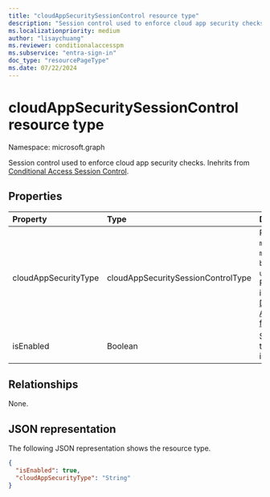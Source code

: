 ```yaml
---
title: "cloudAppSecuritySessionControl resource type"
description: "Session control used to enforce cloud app security checks."
ms.localizationpriority: medium
author: "lisaychuang"
ms.reviewer: conditionalaccesspm
ms.subservice: "entra-sign-in"
doc_type: "resourcePageType"
ms.date: 07/22/2024
---
```


# cloudAppSecuritySessionControl resource type

Namespace: microsoft.graph

Session control used to enforce cloud app security checks. Inehrits from [Conditional Access Session Control](conditionalaccesssessioncontrol.md).

## Properties

| Property     | Type        | Description |
|:-------------|:------------|:------------|
|cloudAppSecurityType|cloudAppSecuritySessionControlType| Possible values are: `mcasConfigured`, `monitorOnly`, `blockDownloads`, `unknownFutureValue`. For more information, see [Deploy Conditional Access App Control for featured apps](/cloud-app-security/proxy-deployment-aad). |
|isEnabled     |Boolean      | Specifies whether the session control is enabled. |

## Relationships

None.

## JSON representation

The following JSON representation shows the resource type.

<!-- {
  "blockType": "resource",
  "optionalProperties": [

  ],
  "@odata.type": "microsoft.graph.cloudAppSecuritySessionControl",
  "baseType": "microsoft.graph.conditionalAccessSessionControl"
}-->

```json
{
  "isEnabled": true,
  "cloudAppSecurityType": "String"
}
```

<!-- uuid: 16cd6b66-4b1a-43a1-adaf-3a886856ed98
2019-02-04 14:57:30 UTC -->
<!-- {
  "type": "#page.annotation",
  "description": "cloudAppSecuritySessionControl resource",
  "keywords": "",
  "section": "documentation",
  "tocPath": ""
}-->
